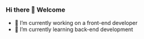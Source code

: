 ### Hi there 👋 Welcome

- 🔭 I’m currently working on a front-end developer
- 🌱 I’m currently learning back-end development
